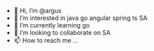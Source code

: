 - 👋 Hi, I’m @argus
- 👀 I’m interested in java go angular spring ts  SA
- 🌱 I’m currently learning go
- 💞️ I’m looking to collaborate on SA
- 📫 How to reach me ...

<!---
dengerhuan/dengerhuan is a ✨ special ✨ repository because its `README.md` (this file) appears on your GitHub profile.
You can click the Preview link to take a look at your changes.
--->
